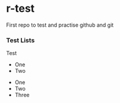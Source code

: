 # r-test
First repo to test and practise github and git

### Test Lists
Test 
* One
* Two

- One
- Two
- Three

